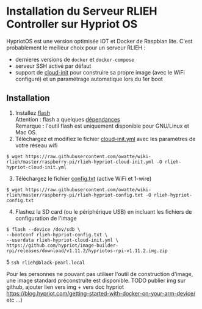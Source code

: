 # Installation du Serveur RLIEH Controller sur Hypriot OS

HypriotOS est une version optimisée IOT et Docker de Raspbian lite. C'est probablement le meilleur choix pour un serveur RLIEH :
- dernieres versions de `docker` et `docker-compose`
- serveur SSH activé par défaut
- support de [cloud-init](https://cloudinit.readthedocs.io/en/latest/) pour construire sa propre image (avec le WiFi configuré) et un paramétrage automatique lors du 1er boot

## Installation

1. Installez [flash](https://github.com/hypriot/flash)<br> 
Attention : flash a quelques [dépendances](https://github.com/hypriot/flash#install-dependencies)<br> 
Remarque : l'outil flash est uniquement disponible pour GNU/Linux et Mac OS.
2. Téléchargez et modifiez le fichier [cloud-init.yml](raspberry-pi/rlieh-hypriot-cloud-init.yml) avec les paramètres de votre réseau wifi 
```
$ wget https://raw.githubusercontent.com/owatte/wiki-rlieh/master/raspberry-pi/rlieh-hypriot-cloud-init.yml -O rlieh-hypriot-cloud-init.yml
```
3. Téléchargez le fichier [config.txt](raspberry-pi/rlieh-hypriot-config.txt) (active WiFi et 1-wire)
```
$ wget https://raw.githubusercontent.com/owatte/wiki-rlieh/master/raspberry-pi/rlieh-hypriot-config.txt -O rlieh-hypriot-config.txt
```
4. Flashez la SD card (ou le périphérique USB) en incluant les fichiers de configuration de l'image
```
$ flash --device /dev/sdb \ 
--bootconf rlieh-hypriot-config.txt \
--userdata rlieh-hypriot-cloud-init.yml \
https://github.com/hypriot/image-builder-rpi/releases/download/v1.11.2/hypriotos-rpi-v1.11.2.img.zip
```

5 `ssh rlieh@black-pearl.local`

Pour les personnes ne pouvant pas utiliser l'outil de construction d'image, une image standard préconstruite est disponible.
TODO publier img sur github, ajouter lien vers img + vers doc hypriot https://blog.hypriot.com/getting-started-with-docker-on-your-arm-device/ etc ...)
